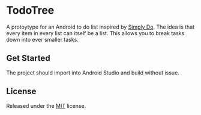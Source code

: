 # TodoTree

A protoytype for an Android to do list inspired by [Simply Do](https://code.google.com/p/simply-do/). The idea is that every item in every list can itself be a list. This allows you to break tasks down into ever smaller tasks.

## Get Started

The project should import into Android Studio and build without issue.

## License

Released under the [MIT](http://opensource.org/licenses/MIT) license.
